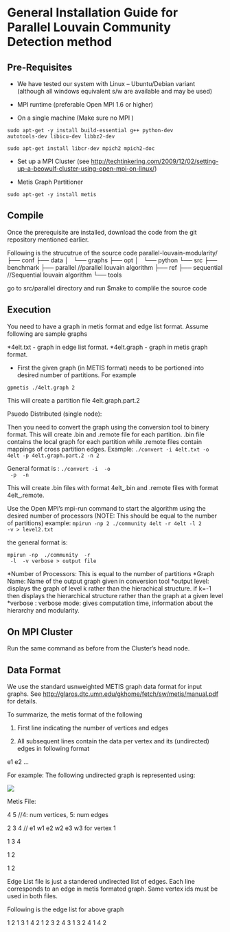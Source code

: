 General Installation Guide for Parallel Louvain Community Detection method
=====================================================================================

Pre-Requisites
--------------

* We have tested our system with Linux – Ubuntu/Debian variant (although all windows equivalent s/w are available and may be used)

* MPI runtime (preferable Open MPI 1.6 or higher)

 * On a single machine (Make sure no MPI )

<code>sudo apt-get -y install build-essential g++ python-dev autotools-dev libicu-dev libbz2-dev</code>

<code>sudo apt-get install libcr-dev mpich2 mpich2-doc</code>
 * Set up a MPI Cluster (see http://techtinkering.com/2009/12/02/setting-up-a-beowulf-cluster-using-open-mpi-on-linux/)
 

* Metis Graph Partitioner

<code>sudo apt-get -y install metis</code>	

Compile
--------

Once the prerequisite are installed, download the code from the git repository mentioned earlier.

Following is the strucutrue of the source code
parallel-louvain-modularity/
├── conf
├── data
│   └── graphs
├── opt
│   └── python
└── src
    ├── benchmark
    ├── parallel   //parallel louvain algorithm
    ├── ref
    ├── sequential //Sequential louvain algorithm
    └── tools


go to src/parallel directory and run $make to complile the source code

Execution
---------

You need to have a graph in metis format and edge list format. 
Assume following are sample graphs

*4elt.txt - graph in edge list format.
*4elt.graph - graph in metis graph format.

* First the given graph (in METIS format) needs to be portioned into desired number of partitions. For example

<code>gpmetis ./4elt.graph 2</code>

This will create a partition file 4elt.graph.part.2

Psuedo Distributed (single node):

Then you need to convert the graph using the conversion tool to binery format. This will create .bin and .remote file for each partition. .bin file contains the local graph for each partition while .remote files contain mappings of cross partition edges.
Example:
<code>./convert -i 4elt.txt -o 4elt -p 4elt.graph.part.2 -n 2</code>

General format is : 
<code>./convert -i <graph in edge list format> -o <output graph name> -p <partition file> -n <number of partitions></code>


This will create .bin files with format 4elt_<partition id>.bin and .remote files with format 4elt_<partition id>.remote.

Use the Open MPI’s mpi-run command to start the algorithm using the desired number of processors (NOTE: This should be equal to the number of partitions)
example:
<code>mpirun -np 2 ./community 4elt -r 4elt -l 2 -v > level2.txt</code>

the general format is: 

<code>mpirun -np <number of processors> ./community <graph name> -r <graph name> -l <output level> -v verbose > output file </code>


*Number of Processors: This is equal to the number of partitions
*Graph Name: Name of the output graph given in conversion tool
*output level: displays the graph of level k rather than the hierachical structure.
	if k=-1 then displays the hierarchical structure rather than the graph at a given level 
*verbose : verbose mode: gives computation time, information about the hierarchy and modularity.


On MPI Cluster
--------------

Run the same command as before from the Cluster’s head node.


Data Format
------------


We use the standard usnweighted METIS graph data format for input graphs. See http://glaros.dtc.umn.edu/gkhome/fetch/sw/metis/manual.pdf for details.

To summarize, the metis format of the following

1. First line indicating the number of vertices and edges

2. All subsequent lines contain the data per vertex and its (undirected) edges in following format

e1 e2 …

For example: The following undirected graph is represented using:

<img src="http://losangeles.usc.edu/usc-cloud/goffish/bc_dataformat.png"/>

Metis File:

4 5 //4: num vertices, 5: num edges

2 3 4  // e1 w1 e2 w2 e3 w3 for vertex 1

1 3 4

1 2

1 2


Edge List file is just a standered undirected list of edges. Each line corresponds to an edge in metis formated graph. Same vertex ids must be used in both files.

Following is the edge list for above graph

1 2
1 3
1 4
2 1
2 3
2 4
3 1
3 2
4 1
4 2






